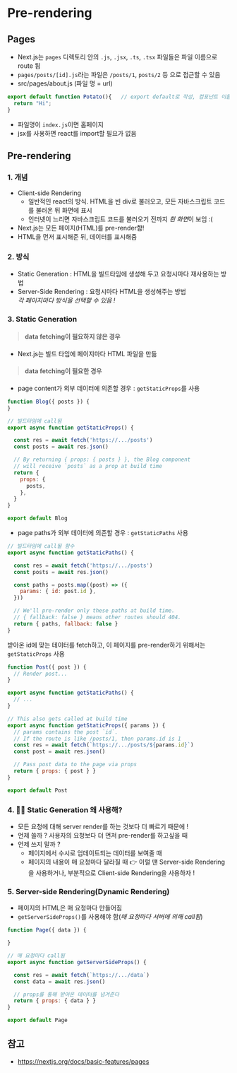 # Pre-rendering

## Pages

- Next.js는 ```pages``` 디렉토리 안의 ```.js```, ```.jsx```, ```.ts```, ```.tsx``` 파일들은 파일 이름으로 route 됨
- ```pages/posts/[id].js```라는 파일은 ```/posts/1```, ```posts/2``` 등 으로 접근할 수 있음
- src/pages/about.js (파일 명 = url)
```javascript
export default function Potato(){   // export default로 작성, 컴포넌트 이름은 중요X
  return "Hi";
}
```
- 파일명이 ```index.js```이면 홈페이지
- jsx를 사용하면 react를 import할 필요가 없음

## Pre-rendering
### 1. 개념
- Client-side Rendering
    - 일반적인 react의 방식. HTML을 빈 div로 불러오고, 모든 자바스크립트 코드를 불러온 뒤 화면에 표시
    - 인터넷이 느리면 자바스크립트 코드를 불러오기 전까지 *흰 화면*이 보임 :(
- Next.js는 모든 페이지(HTML)를 pre-render함!
- HTML을 먼저 표시해준 뒤, 데이터를 표시해줌

### 2. 방식
- Static Generation : HTML을 빌드타임에 생성해 두고 요청시마다 재사용하는 방법 
- Server-Side Rendering : 요청시마다 HTML을 생성해주는 방법 <br>
*각 페이지마다 방식을 선택할 수 있음 !*

### 3. Static Generation
>#### data fetching이 필요하지 않은 경우

- Next.js는 빌드 타임에 페이지마다 HTML 파일을 만듦
    
>#### data fetching이 필요한 경우
- page content가 외부 데이터에 의존할 경우 : ```getStaticProps```를 사용
```javascript
function Blog({ posts }) {
}

// 빌드타임에 call됨
export async function getStaticProps() {

  const res = await fetch('https://.../posts')
  const posts = await res.json()

  // By returning { props: { posts } }, the Blog component
  // will receive `posts` as a prop at build time
  return {
    props: {
      posts,
    },
  }
}

export default Blog
```
- page paths가 외부 데이터에 의존할 경우 : ```getStaticPaths``` 사용
```javascript
// 빌드타임에 call될 함수
export async function getStaticPaths() {

  const res = await fetch('https://.../posts')
  const posts = await res.json()

  const paths = posts.map((post) => ({
    params: { id: post.id },
  }))

  // We'll pre-render only these paths at build time.
  // { fallback: false } means other routes should 404.
  return { paths, fallback: false }
}
```
받아온 id에 맞는 테이터를 fetch하고, 이 페이지를 pre-render하기 위해서는 ```getStaticProps``` 사용
```javascript
function Post({ post }) {
  // Render post...
}

export async function getStaticPaths() {
  // ...
}

// This also gets called at build time
export async function getStaticProps({ params }) {
  // params contains the post `id`.
  // If the route is like /posts/1, then params.id is 1
  const res = await fetch(`https://.../posts/${params.id}`)
  const post = await res.json()

  // Pass post data to the page via props
  return { props: { post } }
}

export default Post
```

### 4. 🤷‍♀️ Static Generation 왜 사용해?
- 모든 요청에 대해 server render를 하는 것보다 더 빠르기 때문에 !
- 언제 쓸까 ?
사용자의 요청보다 더 먼저 pre-render를 하고싶을 때
- 언제 쓰지 말까 ?
    - 페이지에서 수시로 업데이트되는 데이터를 보여줄 때
    - 페이지의 내용이 매 요청마다 달라질 때
👉 이럴 땐 Server-side Rendering 을 사용하거나, 부분적으로 Client-side Rendering을 사용하자 !
    
### 5. Server-side Rendering(Dynamic Rendering)
- 페이지의 HTML은 매 요청마다 만들어짐
- ```getServerSideProps()```를 사용해야 함(*매 요청마다 서버에 의해 call됨*)
```javascript
function Page({ data }) {

}

// 매 요청마다 call됨
export async function getServerSideProps() {

  const res = await fetch(`https://.../data`)
  const data = await res.json()

  // props를 통해 받아온 데이터를 넘겨준다
  return { props: { data } }
}

export default Page
```

## 참고
- https://nextjs.org/docs/basic-features/pages
